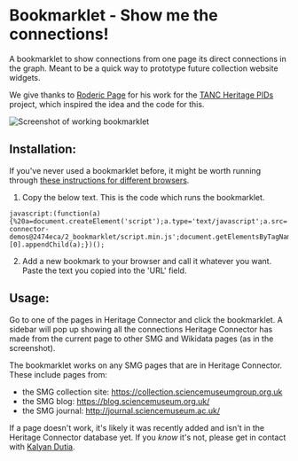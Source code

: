 # Bookmarklet - Show me the connections!

A bookmarklet to show connections from one page its direct connections in the graph. Meant to be a quick way to prototype future collection website widgets.

We give thanks to [Roderic Page](https://github.com/rdmpage) for his work for the [TANC Heritage PIDs](https://tanc-ahrc.github.io/HeritagePIDs/) project, which inspired the idea and the code for this.

![Screenshot of working bookmarklet](screenshot.gif)

## Installation:

If you've never used a bookmarklet before, it might be worth running through [these instructions for different browsers](https://mreidsma.github.io/bookmarklets/installing.html).

1. Copy the below text. This is the code which runs the bookmarklet.
```
javascript:(function(a){%20a=document.createElement('script');a.type='text/javascript';a.src='//cdn.jsdelivr.net/gh/TheScienceMuseum/heritage-connector-demos@2474eca/2_bookmarklet/script.min.js';document.getElementsByTagName('body')[0].appendChild(a);})();
```
2. Add a new bookmark to your browser and call it whatever you want. Paste the text you copied into the 'URL' field.

## Usage:

Go to one of the pages in Heritage Connector and click the bookmarklet. A sidebar will pop up showing all the connections Heritage Connector has made from the current page to other SMG and Wikidata pages (as in the screenshot).

The bookmarklet works on any SMG pages that are in Heritage Connector. These include pages from:
- the SMG collection site: https://collection.sciencemuseumgroup.org.uk
- the SMG blog: https://blog.sciencemuseum.org.uk/
- the SMG journal: http://journal.sciencemuseum.ac.uk/

If a page doesn't work, it's likely it was recently added and isn't in the Heritage Connector database yet. If you *know* it's not, please get in contact with [Kalyan Dutia](https://kalyan.link).